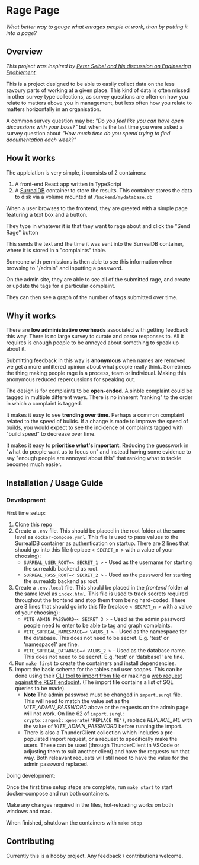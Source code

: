 # Rage Page

_What better way to gauge what enrages people at work, than by putting it into a page?_

## Overview

_This project was inspired by [Peter Seibel and his discussion on Engineering Enablement](https://open.spotify.com/episode/3w37eVMog8fGcJFzKtI8eM?si=7298fd90e1e7408d)._

This is a project designed to be able to easily collect data on the less savoury parts of working at a given place. This kind of data is often missed in other survey type collections, as survey questions are often on how you relate to matters above you in management, but less often how you relate to matters horizontally in an organisation.

A common survey question may be: _"Do you feel like you can have open discussions with your boss?"_ but when is the last time you were asked a survey question about _"How much time do you spend trying to find documentation each week?"_

## How it works

The applciation is very simple, it consists of 2 containers:

1. A front-end React app written in TypeScript
1. A [SurrealDB](https://surrealdb.com) container to store the results. This container stores the data to disk via a volume mounted at `/backend/mydatabase.db`

When a user browses to the frontend, they are greeted with a simple page featuring a text box and a button.

They type in whatever it is that they want to rage about and click the "Send Rage" button

This sends the text and the time it was sent into the SurrealDB container, where it is stored in a "complaints" table.

Someone with permissions is then able to see this information when browsing to "/admin" and inputting a password.

On the admin site, they are able to see all of the submitted rage, and create or update the tags for a particular complaint.

They can then see a graph of the number of tags submitted over time.

## Why it works

There are **low administrative overheads** associated with getting feedback this way. There is no large survey to curate and parse responses to. All it requires is enough people to be annoyed about something to speak up about it.

Submitting feedback in this way is **anonymous** when names are removed we get a more unfiltered opinion about what people really think. Sometimes the thing making people rage is a process, team or individual. Making this anonymous reduced repercussions for speaking out.

The design is for complaints to be **open-ended**. A sinble complaint could be tagged in multiple different ways. There is no inherent "ranking" to the order in which a complaint is tagged.

It makes it easy to see **trending over time**. Perhaps a common complaint related to the speed of builds. If a change is made to improve the speed of builds, you would expect to see the incidence of complaints tagged with "build speed" to decrease over time.

It makes it easy to **prioritise what's important**. Reducing the guesswork in "what do people want us to focus on" and instead having some evidence to say "enough people are annoyed about this" that ranking what to tackle becomes much easier.

## Installation / Usage Guide

### Development

First time setup:

1. Clone this repo
1. Create a `.env` file. This should be placed in the root folder at the same level as `docker-compose.ymnl`. This file is used to pass values to the SurrealDB container as authentication on startup. There are 2 lines that should go into this file (replace `< SECRET_n >` with a value of your choosing):
    - `SURREAL_USER_ROOT=< SECRET_1 >` - Used as the username for starting the surrealdb backend as root.
    - `SURREAL_PASS_ROOT=< SECRET_2 >` - Used as the password for starting the surrealdb backend as root.
1. Create a `.env.local` file. This should be placed in the _frontend_ folder at the same level as `index.html`. This file is used to track secrets required throughout the frontend and stop them from being hard-coded. There are 3 lines that should go into this file (replace `< SECRET_n >` with a value of your choosing):
    - `VITE_ADMIN_PASSWORD=< SECRET_3 >` - Used as the admin password people need to enter to be able to tag and graph complaints.
    - `VITE_SURREAL_NAMESPACE=< VALUS_1 >` - Used as the namespace for the database. This does not need to be secret. E.g. 'test' or 'namespace1' are fine.
    - `VITE_SURREAL_DATABASE=< VALUS_2 >` - Used as the database name. This does not need to be secret. E.g. 'test' or 'database1' are fine.
1. Run `make first` to create the containers and install dependencies.
1. Import the basic schema for the tables and user scopes. This can be done using their [CLI tool to import from file](https://surrealdb.com/docs/cli/import) or making a [web request against the REST endpoint](https://surrealdb.com/docs/integration/http#import). (The import file contains a list of SQL queries to be made).
    - **Note** The admin password must be changed in `import.surql` file. This will need to match the value set as the _VITE_ADMIN_PASSWORD_ above or the requests on the admin page will not work. On line 62 of `import.surql`: `crypto::argon2::generate('REPLACE_ME')`, replace _REPLACE_ME_ with the value of _VITE_ADMIN_PASSWORD_ before running the import.
    - There is also a ThunderClient collection which includes a pre-populated import request, or a request to specifically make the users. These can be used (through ThunderClient in VSCode or adjusting them to suit another client) and have the requests run that way. Both releavant requests will still need to have the value for the admin password replaced.

Doing development:

Once the first time setup steps are complete, run `make start` to start docker-compose and run both containers.

Make any changes required in the files, hot-reloading works on both windows and mac.

When finished, shutdown the containers with `make stop`

## Contributing

Currently this is a hobby project. Any feedback / contributions welcome.
